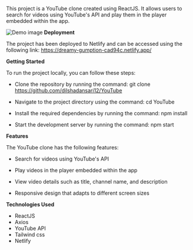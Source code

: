 This project is a YouTube clone created using ReactJS. It allows users to search for videos using YouTube's API and play them in the player embedded within the app.

![Demo image ](https://firebasestorage.googleapis.com/v0/b/myprofile-7ac43.appspot.com/o/Yotube.png?alt=media&token=9934673e-8215-4fd8-8e90-c62b233e16f1)
**Deployment**

The project has been deployed to Netlify and can be accessed using the following link: https://dreamy-gumption-cad94c.netlify.app/



**Getting Started**

To run the project locally, you can follow these steps:

* Clone the repository by running the command: git clone https://github.com/dilshadansari12/YouTube

* Navigate to the project directory using the command: cd YouTube

* Install the required dependencies by running the command: npm install

* Start the development server by running the command: npm start


**Features**

The YouTube clone has the following features:

* Search for videos using YouTube's API
* Play videos in the player embedded within the app

* View video details such as title, channel name, and description

* Responsive design that adapts to different screen sizes


**Technologies Used**

* ReactJS
* Axios
* YouTube API
* Tailwind css
* Netlify
